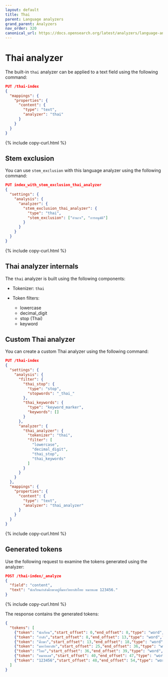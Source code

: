 ```yaml
---
layout: default
title: Thai
parent: Language analyzers
grand_parent: Analyzers
nav_order: 320
canonical_url: https://docs.opensearch.org/latest/analyzers/language-analyzers/thai/
---
```


# Thai analyzer

The built-in `thai` analyzer can be applied to a text field using the following command:

```json
PUT /thai-index
{
  "mappings": {
    "properties": {
      "content": {
        "type": "text",
        "analyzer": "thai"
      }
    }
  }
}
```
{% include copy-curl.html %}

## Stem exclusion

You can use `stem_exclusion` with this language analyzer using the following command:

```json
PUT index_with_stem_exclusion_thai_analyzer
{
  "settings": {
    "analysis": {
      "analyzer": {
        "stem_exclusion_thai_analyzer": {
          "type": "thai",
          "stem_exclusion": ["อำนาจ", "การอนุมัติ"]
        }
      }
    }
  }
}
```
{% include copy-curl.html %}

## Thai analyzer internals

The `thai` analyzer is built using the following components:

- Tokenizer: `thai`

- Token filters:
  - lowercase
  - decimal_digit
  - stop (Thai)
  - keyword

## Custom Thai analyzer

You can create a custom Thai analyzer using the following command:

```json
PUT /thai-index
{
  "settings": {
    "analysis": {
      "filter": {
        "thai_stop": {
          "type": "stop",
          "stopwords": "_thai_"
        },
        "thai_keywords": {
          "type": "keyword_marker",
          "keywords": []
        }
      },
      "analyzer": {
        "thai_analyzer": {
          "tokenizer": "thai",
          "filter": [
            "lowercase",
            "decimal_digit",
            "thai_stop",
            "thai_keywords"
          ]
        }
      }
    }
  },
  "mappings": {
    "properties": {
      "content": {
        "type": "text",
        "analyzer": "thai_analyzer"
      }
    }
  }
}
```
{% include copy-curl.html %}

## Generated tokens

Use the following request to examine the tokens generated using the analyzer:

```json
POST /thai-index/_analyze
{
  "field": "content",
  "text": "นักเรียนกำลังศึกษาอยู่ที่มหาวิทยาลัยไทย หมายเลข 123456."
}
```
{% include copy-curl.html %}

The response contains the generated tokens:

```json
{
  "tokens": [
    {"token": "นักเรียน","start_offset": 0,"end_offset": 8,"type": "word","position": 0},
    {"token": "กำลัง","start_offset": 8,"end_offset": 13,"type": "word","position": 1},
    {"token": "ศึกษา","start_offset": 13,"end_offset": 18,"type": "word","position": 2},
    {"token": "มหาวิทยาลัย","start_offset": 25,"end_offset": 36,"type": "word","position": 5},
    {"token": "ไทย","start_offset": 36,"end_offset": 39,"type": "word","position": 6},
    {"token": "หมายเลข","start_offset": 40,"end_offset": 47,"type": "word","position": 7},
    {"token": "123456","start_offset": 48,"end_offset": 54,"type": "word","position": 8}
  ]
}
```